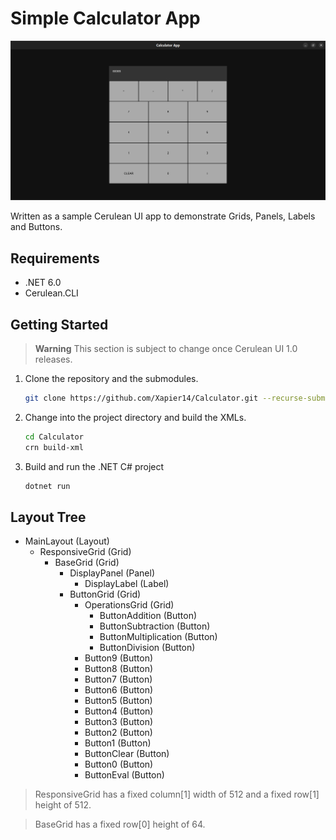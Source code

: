 # Simple Calculator App

![Screenshot](.github/Assets/Images/calculator.png)

Written as a sample Cerulean UI app to demonstrate Grids, Panels, Labels and Buttons.

## Requirements

- .NET 6.0
- Cerulean.CLI

## Getting Started

> **Warning**
> This section is subject to change once Cerulean UI 1.0 releases.

1. Clone the repository and the submodules.
   ```bash
   git clone https://github.com/Xapier14/Calculator.git --recurse-submodules
   ```
2. Change into the project directory and build the XMLs.
   ```bash
   cd Calculator
   crn build-xml
   ```
3. Build and run the .NET C# project
   ```bash
   dotnet run
   ```

## Layout Tree

- MainLayout (Layout)
  - ResponsiveGrid (Grid)
    - BaseGrid (Grid)
      - DisplayPanel (Panel)
        - DisplayLabel (Label)
      - ButtonGrid (Grid)
        - OperationsGrid (Grid)
          - ButtonAddition (Button)
          - ButtonSubtraction (Button)
          - ButtonMultiplication (Button)
          - ButtonDivision (Button)
        - Button9 (Button)
        - Button8 (Button)
        - Button7 (Button)
        - Button6 (Button)
        - Button5 (Button)
        - Button4 (Button)
        - Button3 (Button)
        - Button2 (Button)
        - Button1 (Button)
        - ButtonClear (Button)
        - Button0 (Button)
        - ButtonEval (Button)

> ResponsiveGrid has a fixed column[1] width of 512 and a fixed row[1] height of 512.

> BaseGrid has a fixed row[0] height of 64.
